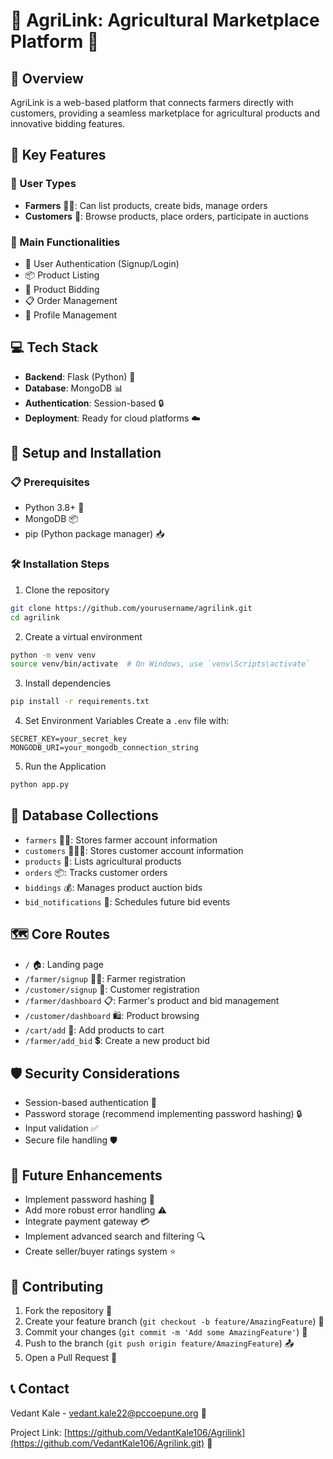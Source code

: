 # 🌾 AgriLink: Agricultural Marketplace Platform 🚜

## 🌟 Overview
AgriLink is a web-based platform that connects farmers directly with customers, providing a seamless marketplace for agricultural products and innovative bidding features.

## 🔑 Key Features

### 👥 User Types
- **Farmers** 👨‍🌾: Can list products, create bids, manage orders
- **Customers** 🛒: Browse products, place orders, participate in auctions

### 🌈 Main Functionalities
- 🔐 User Authentication (Signup/Login)
- 📦 Product Listing
- 🤝 Product Bidding
- 📋 Order Management
- 👤 Profile Management

## 💻 Tech Stack
- **Backend**: Flask (Python) 🐍
- **Database**: MongoDB 📊
- **Authentication**: Session-based 🔒
- **Deployment**: Ready for cloud platforms ☁️

## 🚀 Setup and Installation

### 📋 Prerequisites
- Python 3.8+ 🐍
- MongoDB 📦
- pip (Python package manager) 📥

### 🛠 Installation Steps
1. Clone the repository
```bash
git clone https://github.com/yourusername/agrilink.git
cd agrilink
```

2. Create a virtual environment
```bash
python -m venv venv
source venv/bin/activate  # On Windows, use `venv\Scripts\activate`
```

3. Install dependencies
```bash
pip install -r requirements.txt
```

4. Set Environment Variables
Create a `.env` file with:
```
SECRET_KEY=your_secret_key
MONGODB_URI=your_mongodb_connection_string
```

5. Run the Application
```bash
python app.py
```

## 💾 Database Collections
- `farmers` 👨‍🌾: Stores farmer account information
- `customers` 🧑‍🤝‍🧑: Stores customer account information
- `products` 🥕: Lists agricultural products
- `orders` 📦: Tracks customer orders
- `biddings` 💰: Manages product auction bids
- `bid_notifications` 🔔: Schedules future bid events

## 🗺 Core Routes
- `/` 🏠: Landing page
- `/farmer/signup` 👨‍🌾: Farmer registration
- `/customer/signup` 🛒: Customer registration
- `/farmer/dashboard` 📋: Farmer's product and bid management
- `/customer/dashboard` 🛍️: Product browsing
- `/cart/add` 🛒: Add products to cart
- `/farmer/add_bid` 💲: Create a new product bid

## 🛡️ Security Considerations
- Session-based authentication 🔐
- Password storage (recommend implementing password hashing) 🔒
- Input validation ✅
- Secure file handling 🛡️

## 🚧 Future Enhancements
- Implement password hashing 🔐
- Add more robust error handling ⚠️
- Integrate payment gateway 💳
- Implement advanced search and filtering 🔍
- Create seller/buyer ratings system ⭐

## 🤝 Contributing
1. Fork the repository 🍴
2. Create your feature branch (`git checkout -b feature/AmazingFeature`) 🌿
3. Commit your changes (`git commit -m 'Add some AmazingFeature'`) 💾
4. Push to the branch (`git push origin feature/AmazingFeature`) 📤
5. Open a Pull Request 🚪


## 📞 Contact
Vedant Kale - vedant.kale22@pccoepune.org 📧

Project Link: [https://github.com/VedantKale106/Agrilink](https://github.com/VedantKale106/Agrilink.git) 🔗
